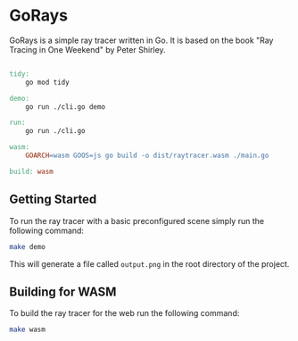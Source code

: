 # GoRays

GoRays is a simple ray tracer written in Go.
It is based on the book "Ray Tracing in One Weekend" by Peter Shirley.

```Makefile

tidy:
	go mod tidy

demo:
	go run ./cli.go demo

run:
	go run ./cli.go

wasm:
	GOARCH=wasm GOOS=js go build -o dist/raytracer.wasm ./main.go

build: wasm

```

## Getting Started

To run the ray tracer with a basic preconfigured scene simply run the following command:

```bash
make demo
```

This will generate a file called `output.png` in the root directory of the project.

## Building for WASM

To build the ray tracer for the web run the following command:

```bash
make wasm
```